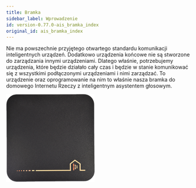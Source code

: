 ```yaml
---
title: Bramka
sidebar_label: Wprowadzenie
id: version-0.77.0-ais_bramka_index
original_id: ais_bramka_index
---
```


Nie ma powszechnie przyjętego otwartego standardu komunikacji inteligentnych urządzeń. Dodatkowo urządzenia końcowe nie są stworzone do zarządzania innymi urządzeniami. Dlatego właśnie, potrzebujemy urządzenia, które będzie działało cały czas i będzie w stanie komunikować się z wszystkimi podłączonymi urządzeniami i nimi zarządzać. To urządzenie oraz oprogramowanie na nim to właśnie nasza bramka do domowego Internetu Rzeczy z inteligentnym asystentem głosowym.

<img
  src='/img/en/bramka/bramka1.png'
  alt='Bramka AIS dom'
/>
